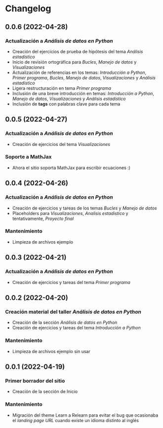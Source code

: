 # Changelog

## 0.0.6 (2022-04-28)

### Actualización a _Análisis de datos en Python_

- Creación del ejercicios de prueba de hipótesis del tema _Análisis estadístico_
- Inicio de revisión ortográfica para _Bucles_, _Manejo de datos_ y 
_Visualizaciones_
- Actualización de referencias en los temas: _Introducción a Python_, 
_Primer programa_, _Bucles_, _Manejo de datos_, _Visualizaciones_ y 
_Análisis estadístico_
- Ligera restructuración en tema _Primer programa_
- Inclusión de una breve introducción en temas: _Introducción a_ 
_Python_, _Manejo de datos_, _Visualizaciones_ y _Análisis estadístico_
- Inclusión de **tags** con palabras clave para cada tema

## 0.0.5 (2022-04-27)

### Actualización a _Análisis de datos en Python_

- Creación de ejercicios del tema _Visualizaciones_

### Soporte a MathJax

- Ahora el sitio soporta MathJax para escribir ecuaciones :)

## 0.0.4 (2022-04-26)

### Actualización a _Análisis de datos en Python_

- Creación de ejercicios y tareas de los temas _Bucles_ y _Manejo de datos_ 
- Placeholders para _Visualizaciones_, _Analisis estadistico_ y tentativamente,
_Proyecto final_

### Mantenimiento

- Limpieza de archivos ejemplo

## 0.0.3 (2022-04-21)

### Actualización a _Análisis de datos en Python_

- Creación de ejercicios y tareas del tema _Primer programa_ 

## 0.0.2 (2022-04-20)

### Creación material del taller _Análisis de datos en Python_

- Creación de la sección _Análisis de datos en Python_
- Creación de ejercicios y tareas del tema _Introducción a Python_ 

### Mantenimiento

- Limpieza de archivos ejemplo sin usar

## 0.0.1 (2022-04-19)

### Primer borrador del sitio

- Creación de la sección de Inicio

### Mantenimiento

- Migración del theme Learn a Relearn para evitar el bug que ocasionaba el 
_landing page URL_ cuando existe un idioma distinto al inglés